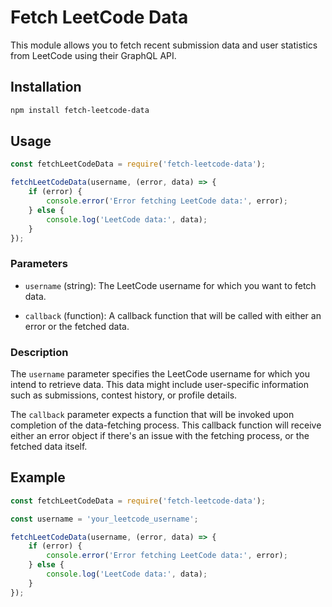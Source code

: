# Fetch LeetCode Data

This module allows you to fetch recent submission data and user statistics from LeetCode using their GraphQL API.

## Installation

```bash
npm install fetch-leetcode-data
```
## Usage

```javascript
const fetchLeetCodeData = require('fetch-leetcode-data');

fetchLeetCodeData(username, (error, data) => {
    if (error) {
        console.error('Error fetching LeetCode data:', error);
    } else {
        console.log('LeetCode data:', data);
    }
});
```
### Parameters

- `username` (string): The LeetCode username for which you want to fetch data.

- `callback` (function): A callback function that will be called with either an error or the fetched data.

### Description

The `username` parameter specifies the LeetCode username for which you intend to retrieve data. This data might include user-specific information such as submissions, contest history, or profile details.

The `callback` parameter expects a function that will be invoked upon completion of the data-fetching process. This callback function will receive either an error object if there's an issue with the fetching process, or the fetched data itself.


## Example
```javascript
const fetchLeetCodeData = require('fetch-leetcode-data');

const username = 'your_leetcode_username';

fetchLeetCodeData(username, (error, data) => {
    if (error) {
        console.error('Error fetching LeetCode data:', error);
    } else {
        console.log('LeetCode data:', data);
    }
});
```

